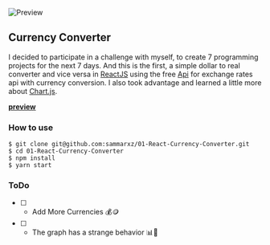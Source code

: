 ![Preview](https://cdn.dribbble.com/users/789654/screenshots/11963083/media/e9ea1e58417cca9a77b50fa938de2fb3.gif)

## Currency Converter
I decided to participate in a challenge with myself, to create 7 programming projects for the next 7 days. And this is the first, a simple dollar to real converter and vice versa in [ReactJS](https://reactjs.org/) using the free [Api](https://ratesapi.io/) for exchange rates api with currency conversion. I also took advantage and learned a little more about [Chart.js](https://www.chartjs.org/).

[**preview**](https://brl-usd.netlify.app/) 

### How to use
```
$ git clone git@github.com:sammarxz/01-React-Currency-Converter.git
$ cd 01-React-Currency-Converter
$ npm install
$ yarn start
```

### ToDo
* [ ] - Add More Currencies 💰🪙
* [ ] - The graph has a strange behavior 📊🤔
